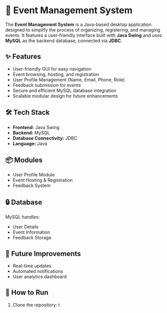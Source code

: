 # 🎉 Event Management System

The **Event Management System** is a Java-based desktop application designed to simplify the process of organizing, registering, and managing events. It features a user-friendly interface built with **Java Swing** and uses **MySQL** as the backend database, connected via **JDBC**.

## ✨ Features

- User-friendly GUI for easy navigation
- Event browsing, hosting, and registration
- User Profile Management (Name, Email, Phone, Role)
- Feedback submission for events
- Secure and efficient MySQL database integration
- Scalable modular design for future enhancements

## 🛠️ Tech Stack

- **Frontend:** Java Swing
- **Backend:** MySQL
- **Database Connectivity:** JDBC
- **Language:** Java

## 📦 Modules

- User Profile Module
- Event Hosting & Registration
- Feedback System

## 🔒 Database

MySQL handles:
- User Details
- Event Information
- Feedback Storage

## 🚀 Future Improvements

- Real-time updates
- Automated notifications
- User analytics dashboard



## 📂 How to Run

1. Clone the repository:
t
